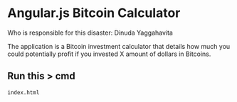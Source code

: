 # Angular.js Bitcoin Calculator

Who is responsible for this disaster: Dinuda Yaggahavita

The application is a Bitcoin investment calculator that details how much you could potentially profit if you invested X amount of dollars in Bitcoins.

## Run this > cmd

    index.html
